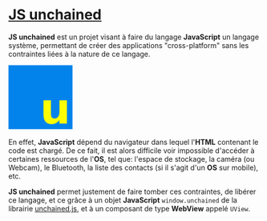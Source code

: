 # [JS unchained](https://github.com/STUDIO-Artaban/JSunchained)
**JS unchained** est un projet visant à faire du langage **JavaScript** un langage système, permettant de créer des applications "cross-platform" sans les contraintes liées à la nature de ce langage.

![JSunchained icon](https://github.com/STUDIO-Artaban/JSunchained/blob/master/JSunchained.png)

En effet, **JavaScript** dépend du navigateur dans lequel l'**HTML** contenant le code est chargé. De ce fait, il est alors difficile voir impossible d'accéder à certaines ressources de l'**OS**, tel que: l'espace de stockage, la caméra (ou Webcam), le Bluetooth, la liste des contacts (si il s'agit d'un **OS** sur mobile), etc.

**JS unchained** permet justement de faire tomber ces contraintes, de libérer ce langage, et ce grâce à un objet **JavaScript** `window.unchained` de la librairie [unchained.js](http://code.jsunchained.com/unchained.js), et à un composant de type **WebView** appelé `UView`.
